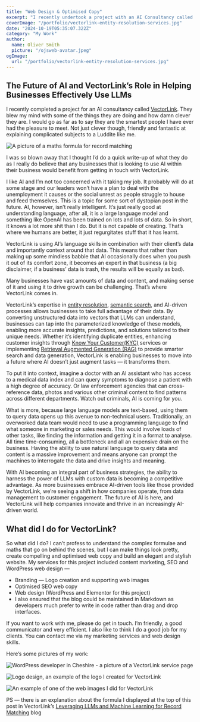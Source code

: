 ```yaml
---
title: "Web Design & Optimised Copy"
excerpt: "I recently undertook a project with an AI Consultancy called VectorLink. What they are doing in the AI space is really exiting."
coverImage: "/portfolio/vectorlink-entity-resolution-services.jpg"
date: "2024-10-19T05:35:07.322Z"
category: "My Work"
author:
  name: Oliver Smith
  picture: "/ojsweb-avatar.jpeg"
ogImage:
  url: "/portfolio/vectorlink-entity-resolution-services.jpg"
---
```


## The Future of AI and VectorLink’s Role in Helping Businesses Effectively Use LLMs

I recently completed a project for an AI consultancy called [VectorLink](https://vectorlink.ai). They blew my mind with some of the things they are doing and how damn clever they are. I would go as far as to say they are the smartest people I have ever had the pleasure to meet. Not just clever though, friendly and fantastic at explaining complicated subjects to a Luddite like me.


![A picture of a maths formula for record matching](/blog/entity-resolution-equation.webp)

I was so blown away that I thought I’d do a quick write-up of what they do as I really do believe that any businesses that is looking to use AI within their business would benefit from getting in touch with VectorLink.

I like AI and I’m not too concerned with it taking my job. It probably will do at some stage and our leaders won’t have a plan to deal with the unemployment it causes or the social unrest as people struggle to house and feed themselves. This is a topic for some sort of dystopian post in the future. AI, however, isn’t really intelligent. It’s just really good at understanding language, after all, it is a large language model and something like OpenAI has been trained on lots and lots of data. So in short, it knows a lot more shit than I do. But it is not capable of creating. That’s where we humans are better, it just regurgitates stuff that it has learnt.

VectorLink is using AI’s language skills in combination with their client’s data and importantly context around that data. This means that rather than making up some mindless babble that AI occasionally does when you push it out of its comfort zone, it becomes an expert in that business (a big disclaimer, if a business’ data is trash, the results will be equally as bad).

Many businesses have vast amounts of data and content, and making sense of it and using it to drive growth can be challenging. That’s where VectorLink comes in.

VectorLink’s expertise in [entity resolution](https://vectorlink.ai/entity-resolution/), [semantic search](https://vectorlink.ai/semantic-search/), and AI-driven processes allows businesses to take full advantage of their data. By converting unstructured data into vectors that LLMs can understand, businesses can tap into the parameterized knowledge of these models, enabling more accurate insights, predictions, and solutions tailored to their unique needs. Whether it’s identifying duplicate entities, enhancing customer insights through [Know Your Customer(KYC)](https://vectorlink.ai/know-your-customer/) services or implementing [Retrieval Augmented Generation (RAG)](https://vectorlink.ai/retrieval-augmented-generation/) to provide smarter search and data generation, VectorLink is enabling businesses to move into a future where AI doesn’t just augment tasks — it transforms them.

To put it into context, imagine a doctor with an AI assistant who has access to a medical data index and can query symptoms to diagnose a patient with a high degree of accuracy. Or law enforcement agencies that can cross-reference data, photos and various other criminal content to find patterns across different departments. Watch out criminals, AI is coming for you.

What is more, because large language models are text-based, using them to query data opens up this avenue to non-technical users. Traditionally, an overworked data team would need to use a programming language to find what someone in marketing or sales needs. This would involve loads of other tasks, like finding the information and getting it in a format to analyse. All time time-consuming, all a bottleneck and all an expensive drain on the business. Having the ability to use natural language to query data and content is a massive improvement and means anyone can prompt the machines to interrogate the data and drive insights and meaning.

With AI becoming an integral part of business strategies, the ability to harness the power of LLMs with custom data is becoming a competitive advantage. As more businesses embrace AI-driven tools like those provided by VectorLink, we’re seeing a shift in how companies operate, from data management to customer engagement. The future of AI is here, and VectorLink will help companies innovate and thrive in an increasingly AI-driven world.

## What did I do for VectorLink?

So what did I do? I can’t profess to understand the complex formulae and maths that go on behind the scenes, but I can make things look pretty, create compelling and optimised web copy and build an elegant and stylish website. My services for this project included content marketing, SEO and WordPress web design —

- Branding — Logo creation and supporting web images
- Optimised SEO web copy
- Web design (WordPress and Elementor for this project)
- I also ensured that the blog could be maintained in Markdown as developers much prefer to write in code rather than drag and drop interfaces.

If you want to work with me, please do get in touch. I’m friendly, a good communicator and very efficient. I also like to think I do a good job for my clients. You can contact me via my marketing services and web design skills.

Here’s some pictures of my work:

![WordPress developer in Cheshire - a picture of a VectorLink service page](/portfolio/vectorlink-entity-resolution-services.jpg)


![Logo design, an example of the logo I created for VectorLink](/graphic-design/VL-Variations-Letters.png)

![An example of one of the web images I did for VectorLink](/graphic-design/vectorlink-diagram.png)

PS — there is an explanation about the formula I displayed at the top of this post in VectorLink’s [Leveraging LLMs and Machine Learning for Record Matching](https://vectorlink.ai/blog/leveraging-llms-and-machine-learning-for-record-matching/) blog